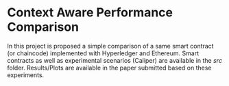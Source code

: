# Context Aware Performance Comparison

In this project is proposed a simple comparison of a same smart contract  (or chaincode) implemented with Hyperledger and Ethereum. Smart contracts as well as experimental scenarios (Caliper) are available in the *src* folder. Results/Plots are available in the paper submitted based on these experiments.


